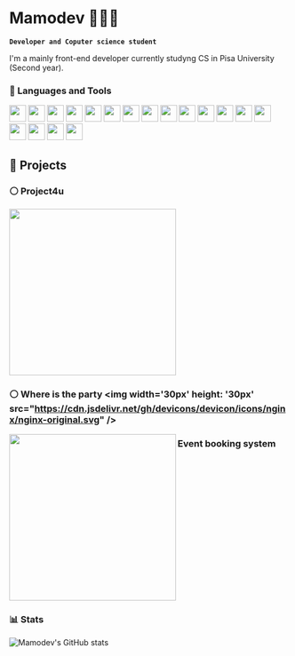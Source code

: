 # Mamodev 👨🏼‍💻

**`Developer and Coputer science student`**

I'm a mainly front-end developer currently studyng CS in <a>Pisa University</a> (Second year).

### 🧰 Languages and Tools
<div>
   <img width='30px' height: '30px' src="https://cdn.jsdelivr.net/gh/devicons/devicon/icons/javascript/javascript-original.svg" />
  <img width='30px' height: '30px' src="https://cdn.jsdelivr.net/gh/devicons/devicon/icons/typescript/typescript-original.svg" />
  <img width='30px' height: '30px' src="https://cdn.jsdelivr.net/gh/devicons/devicon/icons/html5/html5-original.svg" />
  <img width='30px' height: '30px' src="https://cdn.jsdelivr.net/gh/devicons/devicon/icons/css3/css3-original.svg" />
  <img width='30px' height: '30px' src="https://cdn.jsdelivr.net/gh/devicons/devicon/icons/sass/sass-original.svg" />
  <img width='30px' height: '30px' src="https://cdn.jsdelivr.net/gh/devicons/devicon/icons/java/java-original.svg" />
  <img width='30px' height: '30px' src="https://cdn.jsdelivr.net/gh/devicons/devicon/icons/bash/bash-original.svg" />
  <img width='30px' height: '30px' src="https://cdn.jsdelivr.net/gh/devicons/devicon/icons/firebase/firebase-plain.svg" />
  <img width='30px' height: '30px' src="https://cdn.jsdelivr.net/gh/devicons/devicon/icons/postgresql/postgresql-original-wordmark.svg" />
  <img width='30px' height: '30px' src="https://cdn.jsdelivr.net/gh/devicons/devicon/icons/mysql/mysql-original-wordmark.svg" />
  <img width='30px' height: '30px' src="https://cdn.jsdelivr.net/gh/devicons/devicon/icons/react/react-original.svg" />
  <img width='30px' height: '30px' src="https://cdn.jsdelivr.net/gh/devicons/devicon/icons/nextjs/nextjs-original-wordmark.svg" />
  <img width='30px' height: '30px' src="https://cdn.jsdelivr.net/gh/devicons/devicon/icons/electron/electron-original.svg" />
  <img width='30px' height: '30px' src="https://cdn.jsdelivr.net/gh/devicons/devicon/icons/redux/redux-original.svg" />
  <img width='30px' height: '30px' src="https://cdn.jsdelivr.net/gh/devicons/devicon/icons/docker/docker-original.svg" />
  <img width='30px' height: '30px' src="https://cdn.jsdelivr.net/gh/devicons/devicon/icons/git/git-original.svg" />
  <img width='30px' height: '30px' src="https://cdn.jsdelivr.net/gh/devicons/devicon/icons/vscode/vscode-original.svg" />
  <img width='30px' height: '30px' src="https://cdn.jsdelivr.net/gh/devicons/devicon/icons/nginx/nginx-original.svg" />
</div>

## 📝 Projects
### ⚪️ Project4u
<img  width='300px' src="https://static.wixstatic.com/media/717ae6_2df1c532b96f4ac28e5705b99501bad5~mv2.png/v1/crop/x_126,y_0,w_1638,h_1080/fill/w_858,h_566,al_c,q_90,usm_0.66_1.00_0.01,enc_auto/projects.png" />

### ⚪️ Where is the party  <img width='30px' height: '30px' src="https://cdn.jsdelivr.net/gh/devicons/devicon/icons/nginx/nginx-original.svg" />
<p>
   <img  width='300px' align="left" src="https://lh3.googleusercontent.com/u/0/d/18C7oUVOPNfq15WYHmxP6M3ZV5juU0Xcj=w2880-h1578-iv1" />
   <h3> Event booking system </h3>
</p>
<br clear="both"/>

### 📊 Stats

![Mamodev's GitHub stats](https://github-readme-stats.vercel.app/api?username=mamodev&show_icons=true&theme=gruvbox)


